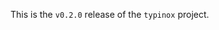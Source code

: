 This is the `v0.2.0` release of the `typinox` project.

<!-- TODO before release: pyproject.toml, docs/src/conf.py -->
